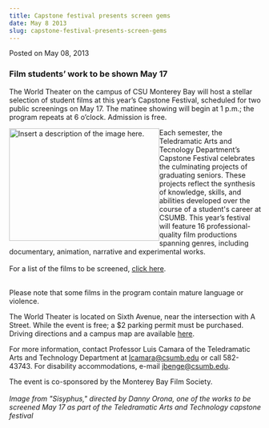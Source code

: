 ```yaml
---
title: Capstone festival presents screen gems
date: May 8 2013
slug: capstone-festival-presents-screen-gems
---
```





<span class="date">Posted on May 08, 2013    </span>
<h3>Film students&#x2019; work to be shown May 17</h3>
<p>The World Theater on the campus of CSU Monterey Bay will host a
stellar selection of student films at this year&#x2019;s Capstone
Festival, scheduled for two public screenings on May 17. The
matinee showing will begin at 1 p.m.; the program repeats at 6
o&#x2019;clock. Admission is free.</p>
<p><img alt="Insert a description of the image here." src="http://news.csumb.edu/sites/default/files/65/attachments/news/images/tat_capstone_image.jpeg" style="float:left; width:300px; height:225px">Each semester, the
Teledramatic Arts and Tecnology Department&#x2019;s Capstone Festival
celebrates the culminating projects of graduating seniors. These
projects reflect the synthesis of knowledge, skills, and abilities
developed over the course of a student&apos;s career at CSUMB. This
year&#x2019;s festival will feature 16 professional-quality film
productions spanning genres, including documentary, animation,
narrative and experimental works.<br>
<br>
For a list of the films to be screened, <a href="http://tat.csumb.edu/capstone" rel="nofollow">click here</a>.</br></br></img></p>
<p>Please note that some films in the program contain mature
language or violence.</p>
<p>The World Theater is located on Sixth Avenue, near the
intersection with A Street. While the event is free; a $2 parking
permit must be purchased. Driving directions and a campus map are
available <a href="http://csumb.edu/map" rel="nofollow">here</a>.</p>
<p>For more information, contact Professor Luis Camara of the
Teledramatic Arts and Technology Department at <a href="mailto:lcamara@csumb.edu">lcamara@csumb.edu</a> or call 582-43743.
For disability accommodations, e-mail <a href="mailto:jbenge@csumb.edu">jbenge@csumb.edu</a>.</p>
<p class="small">The event is co-sponsored by the Monterey Bay Film
Society.<br>
<br>
<em>Image from &quot;Sisyphus,&quot; directed by Danny Orona, one of the
works to be screened May 17 as part of the Teledramatic Arts and
Technology capstone festival</em><br>
&#xA0;</br></br></br></p>





